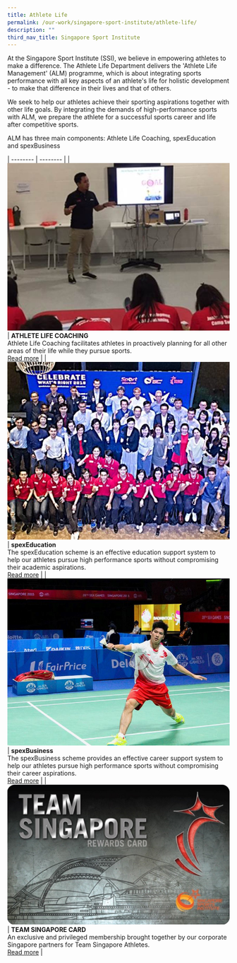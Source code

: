 ```yaml
---
title: Athlete Life
permalink: /our-work/singapore-sport-institute/athlete-life/
description: ""
third_nav_title: Singapore Sport Institute
---
```



At the Singapore Sport Institute (SSI), we believe in empowering athletes to make a difference. The Athlete Life Department delivers the 'Athlete Life Management' (ALM) programme, which is about integrating sports performance with all key aspects of an athlete's life for holistic development - to make that difference in their lives and that of others.

We seek to help our athletes achieve their sporting aspirations together with other life goals. By integrating the demands of high-performance sports with ALM, we prepare the athlete for a successful sports career and life after competitive sports.

ALM has three main components: Athlete Life Coaching, spexEducation and spexBusiness


| -------- | -------- | 
| ![](/images/Our%20Work/Singapore%20Sports%20Institute/Athlete%20Life/Athlete%20Life%20Coaching01.jpg)     | **ATHLETE LIFE COACHING**<br>Athlete Life Coaching facilitates athletes in proactively planning for all other areas of their life while they pursue sports.<br>[Read more](/singapore-sports-institute/athlete-life/athlete-life-coaching/)     | 
| ![](/images/Our%20Work/Singapore%20Sports%20Institute/Athlete%20Life/spexed.jpg)   | **spexEducation**<br>The spexEducation scheme is an effective education support system to help our athletes pursue high performance sports without compromising their academic aspirations.<br>[Read more](/singapore-sports-institute/athlete-life/spexeducation/) |
| ![](/images/Our%20Work/Singapore%20Sports%20Institute/Athlete%20Life/Derek%20Wong%20at%20SEA%20Games.jpg)   | **spexBusiness**<br>The spexBusiness scheme provides an effective career support system to help our athletes pursue high performance sports without compromising their career aspirations.<br>[Read more](/singapore-sports-institute/athlete-life/spexbusiness/) | 
| ![](/images/Our%20Work/Singapore%20Sports%20Institute/Athlete%20Life/teamsingaporecard.jpg)  | **TEAM SINGAPORE CARD**<br>An exclusive and privileged membership brought together by our corporate Singapore partners for Team Singapore Athletes.<br>[Read more](/singapore-sports-institute/athlete-life/team-singapore-card/) |